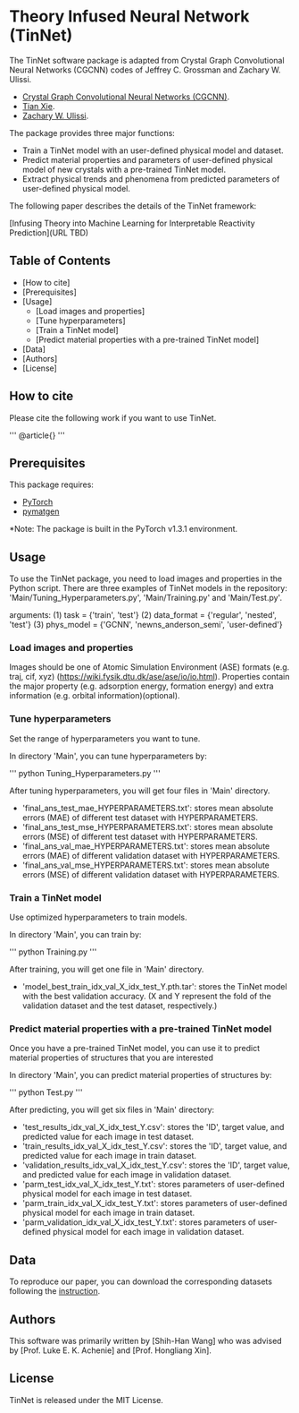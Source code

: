 # Theory Infused Neural Network (TinNet)

The TinNet software package is adapted from Crystal Graph Convolutional Neural Networks (CGCNN) codes of Jeffrey C. Grossman and Zachary W. Ulissi.
- [Crystal Graph Convolutional Neural Networks (CGCNN)](https://link.aps.org/doi/10.1103/PhysRevLett.120.145301).
- [Tian Xie](https://github.com/txie-93/cgcnn).
- [Zachary W. Ulissi](https://github.com/ulissigroup/cgcnn).

The package provides three major functions:

- Train a TinNet model with an user-defined physical model and dataset.
- Predict material properties and parameters of user-defined physical model of new crystals with a pre-trained TinNet model.
- Extract physical trends and phenomena from predicted parameters of user-defined physical model.

The following paper describes the details of the TinNet framework:

[Infusing Theory into Machine Learning for Interpretable Reactivity Prediction](URL TBD)

## Table of Contents

- [How to cite]
- [Prerequisites]
- [Usage]
  - [Load images and properties]
  - [Tune hyperparameters]
  - [Train a TinNet model]
  - [Predict material properties with a pre-trained TinNet model]
- [Data]
- [Authors]
- [License]

## How to cite

Please cite the following work if you want to use TinNet.

'''
@article{}
'''

##  Prerequisites

This package requires:

- [PyTorch](http://pytorch.org)
- [pymatgen](http://pymatgen.org)

*Note: The package is built in the PyTorch v1.3.1 environment.

## Usage

To use the TinNet package, you need to load images and properties in the Python script.
There are three examples of TinNet models in the repository: 'Main/Tuning_Hyperparameters.py', 'Main/Training.py' and 'Main/Test.py'. 

arguments:
(1) task = {'train', 'test'}
(2) data_format = {'regular', 'nested', 'test'}
(3) phys_model = {'GCNN', 'newns_anderson_semi', 'user-defined'}

### Load images and properties

Images should be one of Atomic Simulation Environment (ASE) formats (e.g. traj, cif, xyz) (https://wiki.fysik.dtu.dk/ase/ase/io/io.html).
Properties contain the major property (e.g. adsorption energy, formation energy) and extra information (e.g. orbital information)(optional).

### Tune hyperparameters

Set the range of hyperparameters you want to tune.

In directory 'Main', you can tune hyperparameters by:

'''
python Tuning_Hyperparameters.py
'''

After tuning hyperparameters, you will get four files in 'Main' directory.

- 'final_ans_test_mae_HYPERPARAMETERS.txt': stores mean absolute errors (MAE) of different test dataset with HYPERPARAMETERS.
- 'final_ans_test_mse_HYPERPARAMETERS.txt': stores mean absolute errors (MSE) of different test dataset with HYPERPARAMETERS.
- 'final_ans_val_mae_HYPERPARAMETERS.txt': stores mean absolute errors (MAE) of different validation dataset with HYPERPARAMETERS.
- 'final_ans_val_mse_HYPERPARAMETERS.txt': stores mean absolute errors (MSE) of different validation dataset with HYPERPARAMETERS.

### Train a TinNet model

Use optimized hyperparameters to train models.

In directory 'Main', you can train by:

'''
python Training.py
'''

After training, you will get one file in 'Main' directory.
- 'model_best_train_idx_val_X_idx_test_Y.pth.tar': stores the TinNet model with the best validation accuracy. (X and Y represent the fold of the validation dataset and the test dataset, respectively.)

### Predict material properties with a pre-trained TinNet model

Once you have a pre-trained TinNet model, you can use it to predict material properties of structures that you are interested

In directory 'Main', you can predict material properties of structures by:

'''
python Test.py
'''

After predicting, you will get six files in 'Main' directory:

- 'test_results_idx_val_X_idx_test_Y.csv': stores the 'ID', target value, and predicted value for each image in test dataset.
- 'train_results_idx_val_X_idx_test_Y.csv': stores the 'ID', target value, and predicted value for each image in train dataset.
- 'validation_results_idx_val_X_idx_test_Y.csv': stores the 'ID', target value, and predicted value for each image in validation dataset.
- 'parm_test_idx_val_X_idx_test_Y.txt': stores parameters of user-defined physical model for each image in test dataset.
- 'parm_train_idx_val_X_idx_test_Y.txt': stores parameters of user-defined physical model for each image in train dataset.
- 'parm_validation_idx_val_X_idx_test_Y.txt': stores parameters of user-defined physical model for each image in validation dataset.

## Data

To reproduce our paper, you can download the corresponding datasets following the [instruction](Data).

## Authors

This software was primarily written by [Shih-Han Wang] who was advised by [Prof. Luke E. K. Achenie] and [Prof. Hongliang Xin].

## License

TinNet is released under the MIT License.
